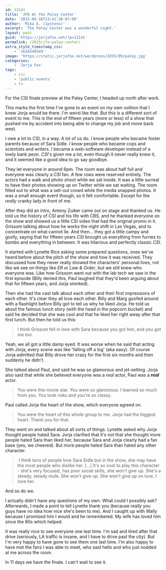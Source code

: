 ```yaml
---
id: 13141
title: 'JFO At the Paley Center'
date: '2015-09-16T23:41:38-07:00'
author: 'Mika E. (Ipstenu)'
excerpt: 'The Paley Center was a wonderful night.'
layout: post
guid: 'https://jorjafox.net/?p=13141'
permalink: /2015/jfo-paley-center/
astra_style_timestamp_css:
    - '1634349549'
image: 'https://static.jorjafox.net/wordpress/2015/09/paley.jpg'
categories:
    - 'Jorja Fox'
tags:
    - csi
    - 'public events'
    - tv
---
```


For the CSI finale preview at the Paley Center, I headed up north after work.

This marks the first time I've gone to an event on my own volition that I knew Jorja would be there. I'm weird like that. But this is a different sort of event to me. This is the end of fifteen years (more or less) of a show that pushed me by accident into being able to change my job and move back west.

I owe a lot to <em>CSI</em>, in a way. A lot of us do. I know people who became foster parents because of Sara Sidle. I know people who became cops and scientists and writers. I became a web-software developer instead of a lowly bank peon. <em>CSI</em>'s given me a lot, even though it never really knew it, and it seemed like a good idea to go say goodbye.

They let everyone in around 6pm. The room was about half full and everyone was clearly a <em>CSI</em> fan. A few rows were reserved entirely. The actors had a walk and photo shoot while we sat inside. It was a little surreal to have their photos showing up on Twitter while we sat waiting. The room filled out to what was a sell-out crowd while the media snapped photos. It was a small enough event though, so it felt comfortable. Except for the *really* cranky lady in front of me.

After they did an intro, Antony Zuiker came out on stage and thanked us. He told us the history of <em>CSI</em> and his life with CBS, and he thanked everyone on the show and showed us a little CSI video that had the original promo in it. Grissom talking about how he works the night shift in Las Vegas, and to concentrate on what cannot lie. And then... they got a little campy and goofy, saying that for fifteen years <em>CSI</em> brought us everything from furries to bombs and everything in between. It was hilarious and perfectly classic <em>CSI</em>.

It started with Lynette Rice asking some prepared questions, ones we've heard before about the pitch of the show and how it was received. They discussed how they never really showed the characters' personal lives, not like we see on things like <em>ER</em> or <em>Law &amp; Order</em>, but we still knew who everyone was. Like how Grissom went out with the lab tech we saw in the first episode (Billy denied this, Paul laughed that they'd been arguing about that for fifteen years, and Jorja smirked).

Then she had the cast talk about each other and their first impressions of each other. It's clear they all love each other. Billy and Marg goofed around with a flashlight before Billy got to tell us why he liked Jorja. He told us about the famous lunch story (with the head in the popcorn bucket) and said he decided that she was cool and that he liked her right away after that first lunch. But then he told us this:
<blockquote>I think Grissom fell in love with Sara because you got him, and you got me too.</blockquote>
Yeah, we all got a little damp eyed. It was worse when he said that acting with Jorja, every scene was like 'falling off a log' (aka easy). Of course Jorja admitted that Billy drove her crazy for the first six months and then suddenly he didn't.

She talked about Paul, and said he was so glamorous and jet-setting. Jorja also said that while she believed everyone was a <em>real</em> actor, Paul was a <strong><em>real</em></strong> actor.
<blockquote>You were this movie star. You were so glamorous. I learned so much from you. You took risks and you're so classy.</blockquote>
Paul called Jorja the heart of the show, which everyone agreed on.
<blockquote>You were the heart of this whole group to me. Jorja had the biggest heart. Thank you for that.</blockquote>
They went on and talked about all sorts of things. Lynette asked why Jorja thought people hated Sara. Jorja clarified that it's not that she thought more people hated Sara than liked her, because Sara and Jorja clearly had a fan base (yes, we cheered). But more people hated Sara than hated any other character.
<blockquote> I think tons of people love Sara Sidle but in the show, she may have the most people who dislike her. [...] It's so cool to play this character - she's very focused, has poor social skills, she won't give up. She's a steady, steady mule. She won't give up. She won't give up on love. I love her.</blockquote>
And so do we.

I actually didn't have any questions of my own. What could I possibly ask? Afterwards, I made a point to tell Lynette thank you (because really you guys have no idea how nice she's been to me). And I caught up with Wally because I promised him I would and he remembered. My wife has loved him since the 80s which helped.

It was really nice to see everyone one last time. I'm sad and tired after that drive (seriously, LA traffic is insane, and I have to drive past the city). But I'm very happy to have gone to see them one last time. I'm also happy to have met the fans I was able to meet, who said hello and who just nodded at me across the room.

In 11 days we have the finale. I can't wait to see it.